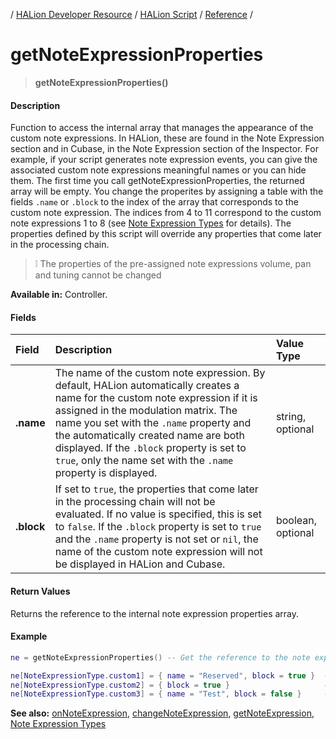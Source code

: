 / [HALion Developer Resource](../../HALion-Developer-Resource.md) / [HALion Script](./HALion-Script.md) / [Reference](./Reference.md) /

# getNoteExpressionProperties

>**getNoteExpressionProperties()**

#### Description

Function to access the internal array that manages the appearance of the custom note expressions. In HALion, these are found in the Note Expression section and in Cubase, in the Note Expression section of the Inspector. For example, if your script generates note expression events, you can give the associated custom note expressions meaningful names or you can hide them. The first time you call getNoteExpressionProperties, the returned array will be empty. You change the properites by assigning a table with the fields ``.name`` or ``.block`` to the index of the array that corresponds to the custom note expression. The indices from 4 to 11 correspond to the custom note expressions 1 to 8 (see [Note Expression Types](./Note-Expression-Types.md) for details). The properties defined by this script will override any properties that come later in the processing chain.

>&#10069; The properties of the pre-assigned note expressions volume, pan and tuning cannot be changed

**Available in:** Controller.

#### Fields

|Field|Description|Value Type|
|:-|:-|:-|
|**.name**|The name of the custom note expression. By default, HALion automatically creates a name for the custom note expression if it is assigned in the modulation matrix. The name you set with the ``.name`` property and the automatically created name are both displayed. If the ``.block`` property is set to ``true``, only the name set with the ``.name`` property is displayed.|string, optional|
|**.block**|If set to ``true``, the properties that come later in the processing chain will not be evaluated. If no value is specified, this is set to ``false``. If the ``.block`` property is set to ``true`` and the ``.name`` property is not set or ``nil``, the name of the custom note expression will not be displayed in HALion and Cubase.|boolean, optional|


#### Return Values

Returns the reference to the internal note expression properties array.

#### Example

```lua
ne = getNoteExpressionProperties() -- Get the reference to the note expression properties table.

ne[NoteExpressionType.custom1] = { name = "Reserved", block = true }  -- Displays only 'Reserved'.
ne[NoteExpressionType.custom2] = { block = true }                     -- Hides the note expression.
ne[NoteExpressionType.custom3] = { name = "Test", block = false }     -- Displays 'Test' and auto created names.
```

**See also:** [onNoteExpression](./onNoteExpression.md), [changeNoteExpression](./changeNoteExpression.md), [getNoteExpression](./getNoteExpression.md), [Note Expression Types](./Note-Expression-Types.md)